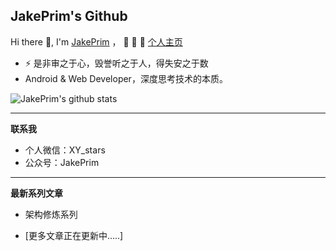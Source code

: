 ## JakePrim's Github

Hi there 👋, I'm <a href="https://juejin.im/user/58b90798128fe10064336192">JakePrim</a> ， 👋 👋 👋 <a href="https://www.yuque.com/jakeprim">个人主页</a>

- ⚡ 是非审之于心，毁誉听之于人，得失安之于数
- Android & Web Developer，深度思考技术的本质。

![JakePrim's github stats](https://github-readme-stats.vercel.app/api?username=JakePrim&show_icons=true&theme=dracula)

---

**联系我**

* 个人微信：XY_stars
* 公众号：JakePrim

---

**最新系列文章**

* 架构修炼系列

* [更多文章正在更新中.....]



